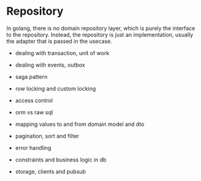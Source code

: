 # Repository

In golang, there is no domain repository layer, which is purely the interface to the repository. Instead, the repository is just an implementation, usually the adapter that is passed in the usecase.

- dealing with transaction, unit of work
- dealing with events, outbox
- saga pattern
- row locking and custom locking
- access control
- orm vs raw sql
- mapping values to and from domain model and dto
- pagination, sort and filter
- error handling
- constraints and business logic in db

- storage, clients and pubsub

